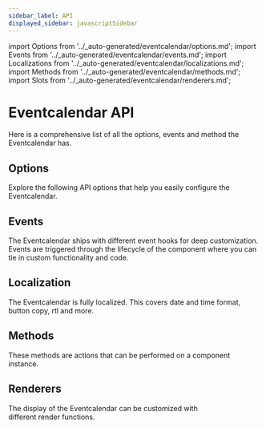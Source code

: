 ```yaml
---
sidebar_label: API
displayed_sidebar: javascriptSidebar
---
```


import Options from '../_auto-generated/eventcalendar/options.md';
import Events from '../_auto-generated/eventcalendar/events.md';
import Localizations from '../_auto-generated/eventcalendar/localizations.md';
import Methods from '../_auto-generated/eventcalendar/methods.md';
import Slots from '../_auto-generated/eventcalendar/renderers.md';

# Eventcalendar API

Here is a comprehensive list of all the options, events and method the Eventcalendar has.

<div className="option-list">

## Options
Explore the following API options that help you easily configure the Eventcalendar.

<Options />

## Events
The Eventcalendar ships with different event hooks for deep customization. Events are triggered through the lifecycle of the component where you can tie in custom functionality and code.

<Events />

## Localization
The Eventcalendar is fully localized. This covers date and time format, button copy, rtl and more.

<Localizations />

## Methods
These methods are actions that can be performed on a component instance.

<Methods />

## Renderers
The display of the Eventcalendar can be customized with different render functions.

<Slots />

</div>